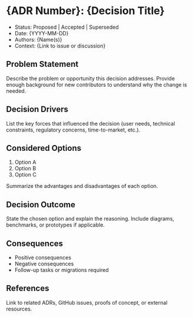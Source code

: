 # {ADR Number}: {Decision Title}

- Status: Proposed | Accepted | Superseded
- Date: {YYYY-MM-DD}
- Authors: {Name(s)}
- Context: {Link to issue or discussion}

## Problem Statement

Describe the problem or opportunity this decision addresses. Provide enough background for new contributors to understand why the change is needed.

## Decision Drivers

List the key forces that influenced the decision (user needs, technical constraints, regulatory concerns, time-to-market, etc.).

## Considered Options

1. Option A
2. Option B
3. Option C

Summarize the advantages and disadvantages of each option.

## Decision Outcome

State the chosen option and explain the reasoning. Include diagrams, benchmarks, or prototypes if applicable.

## Consequences

- Positive consequences
- Negative consequences
- Follow-up tasks or migrations required

## References

Link to related ADRs, GitHub issues, proofs of concept, or external resources.

